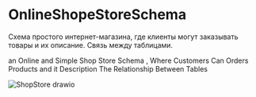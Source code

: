# OnlineShopeStoreSchema
Схема простого интернет-магазина, где клиенты могут заказывать товары и их описание. Связь между таблицами.

an Online and Simple Shop Store Schema  , Where Customers Can Orders Products and it Description The Relationship Between Tables



![ShopStore drawio](https://github.com/user-attachments/assets/824fd8e3-b75c-44db-9479-c224e1dec570)
